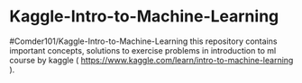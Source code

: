 # Kaggle-Intro-to-Machine-Learning
#Comder101/Kaggle-Intro-to-Machine-Learning this repository contains important concepts, solutions to exercise problems in introduction to ml course by kaggle ( https://www.kaggle.com/learn/intro-to-machine-learning ).
